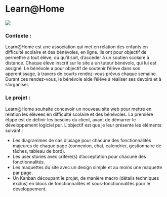 # Learn@Home
![](https://user.oc-static.com/upload/2020/08/16/15975912807474_Screen%20Shot%202020-08-16%20at%2017.19.38.png)
### Contexte :
Learn@Home est une association qui met en relation des enfants en difficulté scolaire et des bénévoles, en ligne. Ils ont pour objectif de permettre à tout élève, où qu’il soit, d’accéder à un soutien scolaire à distance. Chaque élève inscrit sur le site a un tuteur bénévole, qui lui est assigné. Le bénévole a pour objectif de soutenir l’élève dans son apprentissage, à travers de courts rendez-vous prévus chaque semaine. Durant ces rendez-vous, le bénévole aide l’élève à réaliser ses devoirs et à s’organiser.

### Le projet : 
Learn@Home souhaite concevoir un nouveau site web pour mettre en relation les élèvees en difficulté scolaire et des bénévoles.
La première étape est de définir les besoins du client, avant de démarrer le développement logiciel pur.
L'objectif est que je leur présente les éléments suivant :

- Les diagrammes de cas d’usage pour chacune des fonctionnalités majeures de chaque page (connexion, chat, calendrier, gestionnaire de tâches, tableau de bord).
- Les user stories avec critère(s) d’acceptation pour chacune des fonctionnalités.
- Les maquettes du site avec un design simple et au moins une maquette par page.
- Un Kanban découpant le projet, de manière macro (détails techniques exclus) en blocs de fonctionnalités et sous-fonctionnalités pour le développement. 
